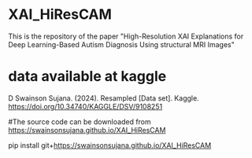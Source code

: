 # XAI_HiResCAM
This is the repository of the paper "High-Resolution XAI Explanations for Deep Learning-Based Autism Diagnosis Using structural MRI Images"
# data available at kaggle
D Swainson Sujana. (2024). Resampled [Data set]. Kaggle. https://doi.org/10.34740/KAGGLE/DSV/9108251

#The source code can be downloaded from 
https://swainsonsujana.github.io/XAI_HiResCAM

pip install git+https://swainsonsujana.github.io/XAI_HiResCAM


